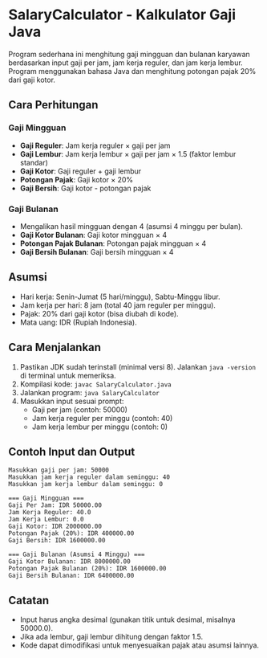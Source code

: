# SalaryCalculator - Kalkulator Gaji Java

Program sederhana ini menghitung gaji mingguan dan bulanan karyawan berdasarkan input gaji per jam, jam kerja reguler, dan jam kerja lembur. Program menggunakan bahasa Java dan menghitung potongan pajak 20% dari gaji kotor.

## Cara Perhitungan

### Gaji Mingguan
- **Gaji Reguler**: Jam kerja reguler × gaji per jam
- **Gaji Lembur**: Jam kerja lembur × gaji per jam × 1.5 (faktor lembur standar)
- **Gaji Kotor**: Gaji reguler + gaji lembur
- **Potongan Pajak**: Gaji kotor × 20%
- **Gaji Bersih**: Gaji kotor - potongan pajak

### Gaji Bulanan
- Mengalikan hasil mingguan dengan 4 (asumsi 4 minggu per bulan).
- **Gaji Kotor Bulanan**: Gaji kotor mingguan × 4
- **Potongan Pajak Bulanan**: Potongan pajak mingguan × 4
- **Gaji Bersih Bulanan**: Gaji bersih mingguan × 4

## Asumsi
- Hari kerja: Senin-Jumat (5 hari/minggu), Sabtu-Minggu libur.
- Jam kerja per hari: 8 jam (total 40 jam reguler per minggu).
- Pajak: 20% dari gaji kotor (bisa diubah di kode).
- Mata uang: IDR (Rupiah Indonesia).

## Cara Menjalankan
1. Pastikan JDK sudah terinstall (minimal versi 8). Jalankan `java -version` di terminal untuk memeriksa.
2. Kompilasi kode: `javac SalaryCalculator.java`
3. Jalankan program: `java SalaryCalculator`
4. Masukkan input sesuai prompt:
   - Gaji per jam (contoh: 50000)
   - Jam kerja reguler per minggu (contoh: 40)
   - Jam kerja lembur per minggu (contoh: 0)

## Contoh Input dan Output
```
Masukkan gaji per jam: 50000
Masukkan jam kerja reguler dalam seminggu: 40
Masukkan jam kerja lembur dalam seminggu: 0

=== Gaji Mingguan ===
Gaji Per Jam: IDR 50000.00
Jam Kerja Reguler: 40.0
Jam Kerja Lembur: 0.0
Gaji Kotor: IDR 2000000.00
Potongan Pajak (20%): IDR 400000.00
Gaji Bersih: IDR 1600000.00

=== Gaji Bulanan (Asumsi 4 Minggu) ===
Gaji Kotor Bulanan: IDR 8000000.00
Potongan Pajak Bulanan (20%): IDR 1600000.00
Gaji Bersih Bulanan: IDR 6400000.00
```

## Catatan
- Input harus angka desimal (gunakan titik untuk desimal, misalnya 50000.0).
- Jika ada lembur, gaji lembur dihitung dengan faktor 1.5.
- Kode dapat dimodifikasi untuk menyesuaikan pajak atau asumsi lainnya.